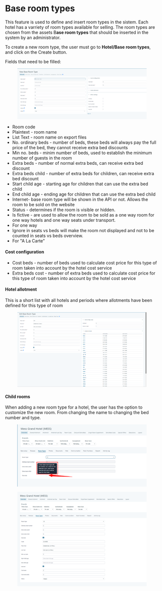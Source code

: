 # Base room types

This feature is used to define and insert room types in the sistem. Each hotel has a varriety of room types available for selling. The room types are chosen from the assets B**ase room types** that should be inserted in the system by an administrator.

To create a new room type, the user must go to **Hotel/Base room types**, and click on the Create button.&#x20;

Fields that need to be filled:

<figure><img src=".gitbook/assets/image (22) (1) (1) (1) (1).png" alt=""><figcaption></figcaption></figure>

* Room code
* Plaintext - room name
* List Text - room name on export files
* No. ordinary beds - number of beds, these beds will always pay the full price of the bed, they cannot receive extra bed discounts
* Min no. beds - minim number of beds, used to establish the minimum number of guests in the room
* Extra beds - number of normal extra beds, can receive extra bed discount
* Extra beds child - number of extra beds for children, can receive extra bed discount
* Start child age - starting age for children that can use the extra bed child
* End child age - ending age for children that can use the extra bed child
* Internet- base room type will be shown in the API or not. Allows the room to be sold on the website
* Status - determines if the room is visible or hidden.
* Is fictive - are used to allow the room to be sold as a one way room for one way hotels and one way seats under transport.
* For one way
* Ignore in seats vs beds will make the room not displayed and not to be counted in seats vs beds overview.
* For "A La Carte"

#### Cost configuration <a href="#cost-configuration" id="cost-configuration"></a>

* Cost beds - number of beds used to calculate cost price for this type of room taken into account by the hotel cost service
* Extra beds cost - number of extra beds used to calculate cost price for this type of room taken into account by the hotel cost service

#### Hotel allotment <a href="#hotel-allotment" id="hotel-allotment"></a>

This is a short list with all hotels and periods where allotments have been defined for this type of room

<figure><img src=".gitbook/assets/image (1) (1) (1) (1) (1) (1) (1) (1) (1) (1) (1) (1) (1) (1).png" alt=""><figcaption></figcaption></figure>

#### Child rooms <a href="#child-rooms" id="child-rooms"></a>

When adding a new room type for a hotel, the user has the option to customize the new room. From changing the name to changing the bed number and type.

<figure><img src=".gitbook/assets/image (2) (1) (1) (1) (1) (1) (1) (1) (1) (1) (1) (1) (1) (1).png" alt=""><figcaption></figcaption></figure>

<figure><img src=".gitbook/assets/image (3) (1) (1) (1) (1) (1) (1) (1) (1) (1) (1) (1) (1) (1).png" alt=""><figcaption></figcaption></figure>
